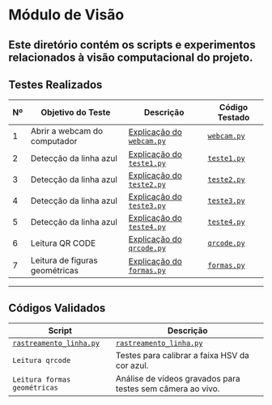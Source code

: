 # Módulo de Visão

Este diretório contém os scripts e experimentos relacionados à visão computacional do projeto. 
---

## Testes Realizados

| Nº | Objetivo do Teste                                   | Descrição                                                                                     | Código Testado              |
|----|-----------------------------------------------------|------------------------------------------------------------------------------------------------|-----------------------------|
| 1  | Abrir a webcam do computador   | [Explicação do `webcam.py`](./codigos_explicados/webcam.md)                  | [`webcam.py`](./Testes_e_Validacoes/webcam/webcam.py)     |
| 2  | Detecção da linha azul                         | [Explicação do `teste1.py`](./codigos_explicados/teste1.md)                        | [`teste1.py`](./Testes_e_Validacoes/linha_azul/teste1.py)             |
| 3  | Detecção da linha azul                | [Explicação do `teste2.py`](./codigos_explicados/teste2.md)                  | [`teste2.py`](./Testes_e_Validacoes/linha_azul/teste2.py)     |
| 4  | Detecção da linha azul            | [Explicação do `teste3.py`](./codigos_explicados/teste3.md)                        | [`teste3.py`](./Testes_e_Validacoes/linha_azul/teste3.py)        |
| 5  | Detecção da linha azul                           | [Explicação do `teste4.py`](./codigos_explicados/teste4.md)                                | [`teste4.py`](./Testes_e_Validacoes/linha_azul/teste4.py)            |
| 6  | Leitura QR CODE                           | [Explicação do `qrcode.py`](./codigos_explicados/qrcode.md)                                | [`qrcode.py`](./Testes_e_Validacoes/qrcode/qrcode.py)            |
| 7  | Leitura de figuras geométricas                           | [Explicação do `formas.py`](./codigos_explicados/formas.md)                                | [`formas.py`](./Testes_e_Validacoes/formas_geometricas/formas.py)            |

---

## Códigos Validados

| Script                        | Descrição                                            |
|------------------------------|--------------------------------------------------------|
| [`rastreamento_linha.py`](./Codigos_Validos/rastreamento_linha.py)    | [`rastreamento_linha.py`](./codigos_explicados/rastreamento_linha.md) |
| `Leitura qrcode`         | Testes para calibrar a faixa HSV da cor azul.         |
| `Leitura formas geométricas`           | Análise de vídeos gravados para testes sem câmera ao vivo. |

